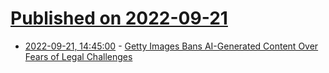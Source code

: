 # [Published on 2022-09-21](index.md)

* [2022-09-21, 14:45:00](https://tech.slashdot.org/story/22/09/21/1446211/getty-images-bans-ai-generated-content-over-fears-of-legal-challenges?utm_source=rss1.0mainlinkanon&utm_medium=feed) - [Getty Images Bans AI-Generated Content Over Fears of Legal Challenges](https://tech.slashdot.org/story/22/09/21/1446211/getty-images-bans-ai-generated-content-over-fears-of-legal-challenges?utm_source=rss1.0mainlinkanon&utm_medium=feed)
